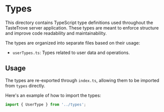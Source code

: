 # Types

This directory contains TypeScript type definitions used throughout the TasteTrove server application. These types are meant to enforce structure and improve code readability and maintainability.

The types are organized into separate files based on their usage:

- `userTypes.ts`: Types related to user data and operations.

## Usage

The types are re-exported through `index.ts`, allowing them to be imported from `types` directly.

Here's an example of how to import the types:

```typescript
import { UserType } from '../types';
```
